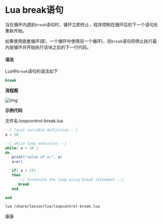 # Lua break语句

当在循环内遇到`break`语句时，循环立即终止，程序控制在循环后的下一个语句处重新开始。

如果使用嵌套循环(即，一个循环中使用另一个循环)，则`break`语句将停止执行最内层循环并开始执行该块之后的下一行代码。

#### 语法

Lua中`break`语句的语法如下

```lua
break
```

**流程图**

![img](https://www.yiibai.com/uploads/article/2018/12/06/145631_94387.jpg)

**示例代码**

文件名:loopcontrol-break.lua

```lua
--[ local variable definition --]
a = 10

--[ while loop execution --]
while( a < 20 )
do
   print("value of a:", a)
   a=a+1

   if( a > 15)
   then
      --[ terminate the loop using break statement --]
      break
   end

end
```

```bash
lua /share/lesson/lua/loopcontrol-break.lua
```

康康